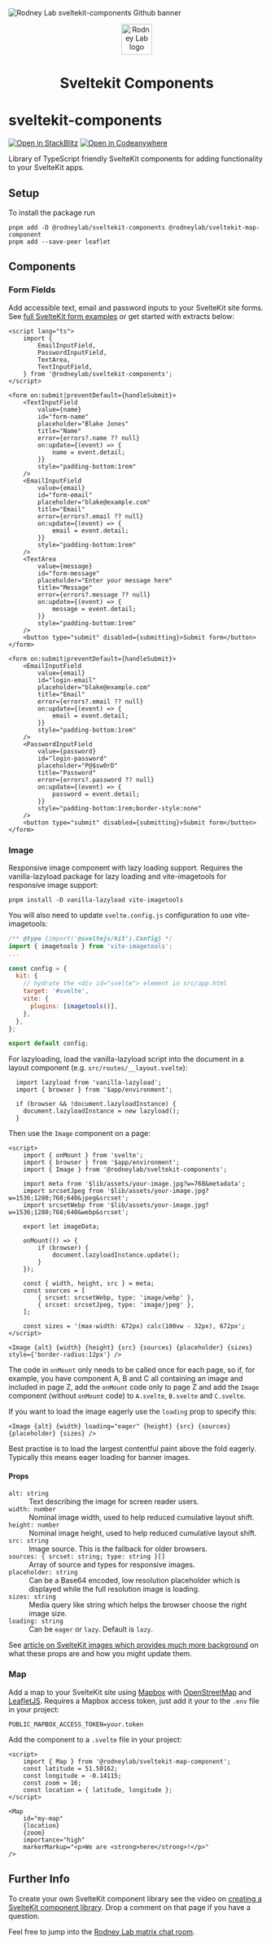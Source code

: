 <img src="https://github.com/rodneylab/sveltekit-components/raw/main/images/rodneylab-github-sveltekit-components.png" alt="Rodney Lab sveltekit-components Github banner">

<p align="center">
  <a aria-label="Open Rodney Lab site" href="https://rodneylab.com" rel="nofollow noopener noreferrer">
    <img alt="Rodney Lab logo" src="https://rodneylab.com/assets/icon.png" width="60" />
  </a>
</p>
<h1 align="center">
  Sveltekit Components
</h1>

# sveltekit-components

[![Open in StackBlitz](https://developer.stackblitz.com/img/open_in_stackblitz.svg)](https://stackblitz.com/github/rodneylab/sveltekit-components)
 [![Open in Codeanywhere](https://codeanywhere.com/img/open-in-codeanywhere-btn.svg)](https://app.codeanywhere.com/#https://github.com/rodneylab/sveltekit-components)

Library of TypeScript friendly SvelteKit components for adding functionality to your SvelteKit apps.

## Setup

To install the package run

```shell
pnpm add -D @rodneylab/sveltekit-components @rodneylab/sveltekit-map-component
pnpm add --save-peer leaflet
```

## Components

### Form Fields

Add accessible text, email and password inputs to your SvelteKit site forms. See <a href="https://github.com/rodneylab/sveltekit-components/blob/main/src/routes/form.svelte">full SvelteKit form examples</a> or get started with extracts below:

```svelte
<script lang="ts">
	import {
		EmailInputField,
		PasswordInputField,
		TextArea,
		TextInputField,
	} from '@rodneylab/sveltekit-components';
</script>

<form on:submit|preventDefault={handleSubmit}>
	<TextInputField
		value={name}
		id="form-name"
		placeholder="Blake Jones"
		title="Name"
		error={errors?.name ?? null}
		on:update={(event) => {
			name = event.detail;
		}}
		style="padding-bottom:1rem"
	/>
	<EmailInputField
		value={email}
		id="form-email"
		placeholder="blake@example.com"
		title="Email"
		error={errors?.email ?? null}
		on:update={(event) => {
			email = event.detail;
		}}
		style="padding-bottom:1rem"
	/>
	<TextArea
		value={message}
		id="form-message"
		placeholder="Enter your message here"
		title="Message"
		error={errors?.message ?? null}
		on:update={(event) => {
			message = event.detail;
		}}
		style="padding-bottom:1rem"
	/>
	<button type="submit" disabled={submitting}>Submit form</button>
</form>

<form on:submit|preventDefault={handleSubmit}>
	<EmailInputField
		value={email}
		id="login-email"
		placeholder="blake@example.com"
		title="Email"
		error={errors?.email ?? null}
		on:update={(event) => {
			email = event.detail;
		}}
		style="padding-bottom:1rem"
	/>
	<PasswordInputField
		value={password}
		id="login-password"
		placeholder="P@$sw0rD"
		title="Password"
		error={errors?.password ?? null}
		on:update={(event) => {
			password = event.detail;
		}}
		style="padding-bottom:1rem;border-style:none"
	/>
	<button type="submit" disabled={submitting}>Submit form</button>
</form>
```

### Image

Responsive image component with lazy loading support. Requires the vanilla-lazyload package for lazy loading and vite-imagetools for responsive image support:

```shell
pnpm install -D vanilla-lazyload vite-imagetools
```

You will also need to update `svelte.config.js` configuration to use vite-imagetools:

```javascript
/** @type {import('@sveltejs/kit').Config} */
import { imagetools } from 'vite-imagetools';
...

const config = {
  kit: {
    // hydrate the <div id="svelte"> element in src/app.html
    target: '#svelte',
    vite: {
      plugins: [imagetools()],
    },
  },
};

export default config;
```

For lazyloading, load the vanilla-lazyload script into the document in a layout component (e.g. `src/routes/__layout.svelte`):

```svelte
  import lazyload from 'vanilla-lazyload';
  import { browser } from '$app/environment';

  if (browser && !document.lazyloadInstance) {
    document.lazyloadInstance = new lazyload();
  }
```

Then use the `Image` component on a page:

```svelte
<script>
	import { onMount } from 'svelte';
	import { browser } from '$app/environment';
	import { Image } from '@rodneylab/sveltekit-components';

	import meta from '$lib/assets/your-image.jpg?w=768&metadata';
	import srcsetJpeg from '$lib/assets/your-image.jpg?w=1536;1280;768;640&jpeg&srcset';
	import srcsetWebp from '$lib/assets/your-image.jpg?w=1536;1280;768;640&webp&srcset';

	export let imageData;

	onMount(() => {
		if (browser) {
			document.lazyloadInstance.update();
		}
	});

	const { width, height, src } = meta;
	const sources = [
		{ srcset: srcsetWebp, type: 'image/webp' },
		{ srcset: srcsetJpeg, type: 'image/jpeg' },
	];

	const sizes = '(max-width: 672px) calc(100vw - 32px), 672px';
</script>

<Image {alt} {width} {height} {src} {sources} {placeholder} {sizes} style={'border-radius:12px'} />
```

The code in `onMount` only needs to be called once for each page, so if, for example, you have component A, B and C all containing an image and included in page Z, add the `onMount` code only to page Z and add the `Image` component (without `onMount` code) to `A.svelte`, `B.svelte` and `C.svelte`.

If you want to load the image eagerly use the `loading` prop to specify this:

```svelte
<Image {alt} {width} loading="eager" {height} {src} {sources} {placeholder} {sizes} />
```

Best practise is to load the largest contentful paint above the fold eagerly. Typically this means eager loading for banner images.

#### Props

<dl>
<dt><code>alt: string</code></dt><dd>Text describing the image for screen reader users.</dd>
<dt><code>width: number</code></dt><dd>Nominal image width, used to help reduced cumulative layout shift.</dd>
<dt><code>height: number</code></dt><dd>Nominal image height, used to help reduced cumulative layout shift.</dd>
<dt><code>src: string</code></dt><dd>Image source. This is the fallback for older browsers.</dd>
<dt><code>sources: { srcset: string; type: string }[]</code></dt><dd>Array of source and types for responsive images.</dd>
<dt><code>placeholder: string</code></dt><dd>Can be a Base64 encoded, low resolution placeholder which is displayed while the full resolution image is loading.</dd>
<dt><code>sizes: string</code></dt><dd>Media query like string which helps the browser choose the right image size.</dd>
<dt><code>loading: string</code></dt><dd>Can be <code>eager</code> or <code>lazy</code>. Default is <code>lazy</code>.</dd>
</dl>

See <a aria-label="Open post on SvelteKit image plugin" href="https://rodneylab.com/sveltekit-image-plugin/">article on SvelteKit images which provides much more background</a> on what these props are and how you might update them.

### Map

Add a map to your SvelteKit site using <a aria-label="Learn more about Map box" href="https://www.mapbox.com/">Mapbox</a> with <a aria-label="Learn more about Open street map" href="https://www.openstreetmap.org/#map=6/54.910/-3.432">OpenStreetMap</a> and <a aria-label="Learn about leaflet j s" href="https://leafletjs.com/
">LeafletJS</a>. Requires a Mapbox access token, just add it your to the `.env` file in your project:

```plaintext
PUBLIC_MAPBOX_ACCESS_TOKEN=your.token
```

Add the component to a `.svelte` file in your project:

```svelte
<script>
	import { Map } from '@rodneylab/sveltekit-map-component';
	const latitude = 51.50162;
	const longitude = -0.14115;
	const zoom = 16;
	const location = { latitude, longitude };
</script>

<Map
	id="my-map"
	{location}
	{zoom}
	importance="high"
	markerMarkup="<p>We are <strong>here</strong>!</p>"
/>
```

## Further Info

To create your own SvelteKit component library see the video on <a aria-label="Learn how to create a Svelte Kit Component library" href="https://rodneylab.com/create-sveltekit-component-library/">creating a SvelteKit component library</a>. Drop a comment on that page if you have a question.

Feel free to jump into the [Rodney Lab matrix chat room](https://matrix.to/#/%23rodney:matrix.org).
